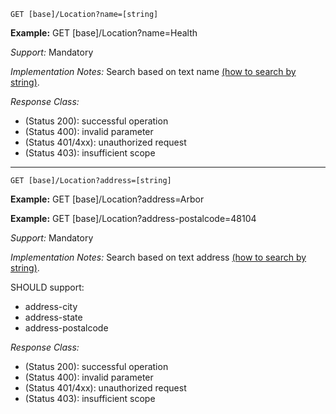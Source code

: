 
`GET [base]/Location?name=[string]`

**Example:** GET [base]/Location?name=Health


*Support:* Mandatory

*Implementation Notes:*  Search based on text name [(how to search by string)]. 

*Response Class:*

-   (Status 200): successful operation
-   (Status 400): invalid parameter
-   (Status 401/4xx): unauthorized request
-   (Status 403): insufficient scope


-----------


`GET [base]/Location?address=[string]`

**Example:** GET [base]/Location?address=Arbor

**Example:** GET [base]/Location?address-postalcode=48104

*Support:* Mandatory

*Implementation Notes:* Search based on text address [(how to search by string)].

SHOULD support:

   - address-city
   - address-state
   - address-postalcode

*Response Class:*

-   (Status 200): successful operation
-   (Status 400): invalid parameter
-   (Status 401/4xx): unauthorized request
-   (Status 403): insufficient scope

  [(how to search by reference)]: http://hl7.org/fhir/STU3/search.html#reference
  [(how to search by token)]: http://hl7.org/fhir/STU3/search.html#token
 [(how to search by date)]: http://hl7.org/fhir/STU3/search.html#date
 [(how to search by string)]: http://hl7.org/fhir/STU3/search.html#string
